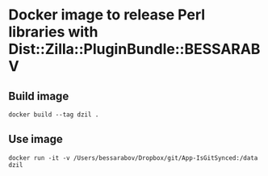 # Docker image to release Perl libraries with Dist::Zilla::PluginBundle::BESSARABV

## Build image

    docker build --tag dzil .

## Use image

    docker run -it -v /Users/bessarabov/Dropbox/git/App-IsGitSynced:/data dzil

